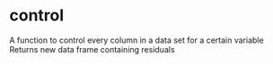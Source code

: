 # control
 A function to control every column in a data set for a certain variable
 Returns new data frame containing residuals
